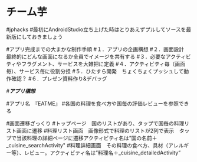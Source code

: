 # チーム芋

#jphacks
#最初にAndroidStudio立ち上げた時はとりあえずプルしてソースを最新版にしておきましょう

#アプリ完成までの大まかな制作手順
#１．アプリの企画構想
#２．画面設計　最終的にどんな画面になるか全員でイメージを共有する
#３．必要なアクティビティやフラグメント、サービスを大雑把に定義
#４．アクティビティ毎（画面毎）、サービス毎に役割分担
#５．ひたすら開発　ちょくちょくプッシュして動作確認？
#６．プレゼン資料作り&デバッグ

#*****************アプリ構想*****************

#アプリ名　『EATME』
#各国の料理を食べ方や国毎の評価レビューを参照できる

#画面遷移ざっくり
#トップページ　国のリストがあり、タップで国毎の料理リスト画面に遷移
#料理リスト画面　画像形式で料理のリストが2列で表示　タップで当該料理の詳細ページに遷移アクティビティ名は”国の名前＋_cuisine_searchActivity"
#料理詳細画面　その料理の食べ方、具材（アレルギー等）、レビュー。アクティビティ名は”料理名＋_cuisine_detailedActivity”
